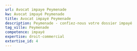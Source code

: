 ```yaml
---
url: Avocat impaye Peymenade
kw: Avocat impayé Peymenade
title: Avocat impayé Peymenade
description: Peymenade - confiez-nous votre dossier impayé
tag_ville: Peymenade
competence: impayé
expertise: droit-commercial
extertise_id: 4
---
```


